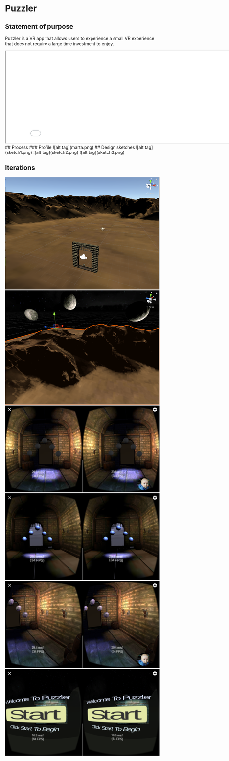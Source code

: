 # Puzzler
## Statement of purpose
  Puzzler is a VR app that allows users to experience a small VR experience that does not require a large time investment to enjoy. 
<iframe width="850" height="300"
src="PuzzlerMovemntMechanic.webm">
</iframe>
## Process
### Profile
![alt tag](marta.png)
## Design sketches
![alt tag](sketch1.png)
![alt tag](sketch2.png)
![alt tag](sketch3.png)

## Iterations
![alt tag](1.png)
![alt tag](2.png)
![alt tag](3.png)
![alt tag](4.png)
![alt tag](5.png)
![alt tag](6.png)

